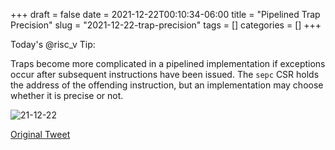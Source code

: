 +++ 
draft = false
date = 2021-12-22T00:10:34-06:00
title = "Pipelined Trap Precision"
slug = "2021-12-22-trap-precision" 
tags = []
categories = []
+++

Today's @risc_v Tip:

Traps become more complicated in a pipelined implementation if exceptions occur after subsequent instructions have been issued. The `sepc` CSR holds the address of the offending instruction, but an implementation may choose whether it is precise or not.

![21-12-22](../../static/risc-v-tips/21-12-22.png)

[Original Tweet](https://twitter.com/hasheddan/status/1473675943994605572?s=20)